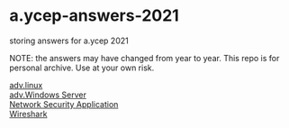 # a.ycep-answers-2021
storing answers for a.ycep 2021
 
NOTE: the answers may have changed from year to year.
This repo is for personal archive. Use at your own risk.

[adv.linux](https://github.com/duckupus/a.ycep-answers-2021/tree/main/adv.linux.md)
<br>
[adv.Windows Server](https://github.com/duckupus/a.ycep-answers-2021/tree/main/adv.Windows_server.md)
<br>
[Network Security Application](https://github.com/duckupus/a.ycep-answers-2021/tree/main/Network_Security_Application.md)
<br>
[Wireshark](https://github.com/duckupus/a.ycep-answers-2021/tree/main/Wireshark.md)
